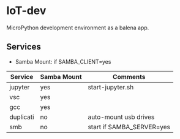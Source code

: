 # IoT-dev

MicroPython development environment as a balena app.


## Services

* Samba Mount: if SAMBA_CLIENT=yes

| Service   | Samba Mount  | Comments                   |
|-----------|--------------|----------------------------|
| jupyter   | yes          | start-jupyter.sh           |
| vsc       | yes          |                            |
| gcc       | yes          |                            |
| duplicati | no           | auto-mount usb drives      |
| smb       | no           | start if SAMBA_SERVER=yes  |
